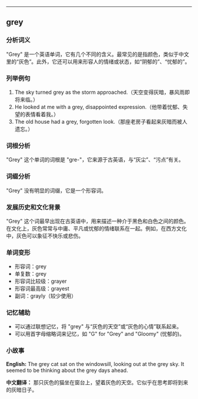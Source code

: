 
---------------
## grey
### 分析词义
"Grey" 是一个英语单词，它有几个不同的含义。最常见的是指颜色，类似于中文里的“灰色”。此外，它还可以用来形容人的情绪或状态，如“阴郁的”、“忧郁的”。

### 列举例句
1. The sky turned grey as the storm approached.（天空变得灰暗，暴风雨即将来临。）
2. He looked at me with a grey, disappointed expression.（他带着忧郁、失望的表情看着我。）
3. The old house had a grey, forgotten look.（那座老房子看起来灰暗而被人遗忘。）

### 词根分析
"Grey" 这个单词的词根是 "gre-"，它来源于古英语，与“灰尘”、“污点”有关。

### 词缀分析
"Grey" 没有明显的词缀，它是一个形容词。

### 发展历史和文化背景
"Grey" 这个词最早出现在古英语中，用来描述一种介于黑色和白色之间的颜色。在文化上，灰色常常与中庸、平凡或忧郁的情绪联系在一起。例如，在西方文化中，灰色可以象征不快乐或悲伤。

### 单词变形
- 形容词：grey
- 单复数：grey
- 形容词比较级：grayer
- 形容词最高级：grayest
- 副词：grayly（较少使用）

### 记忆辅助
- 可以通过联想记忆，将 "grey" 与“灰色的天空”或“灰色的心情”联系起来。
- 可以用首字母缩略词来记忆，如 "G" for "Grey" and "Gloomy" (忧郁的)。

### 小故事
**English:**
The grey cat sat on the windowsill, looking out at the grey sky. It seemed to be thinking about the grey days ahead.

**中文翻译：**
那只灰色的猫坐在窗台上，望着灰色的天空。它似乎在思考即将到来的灰暗日子。

